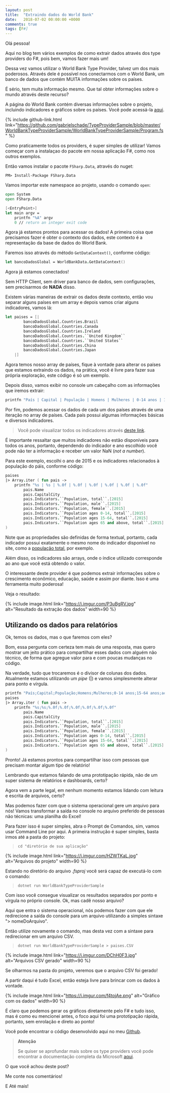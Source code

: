 ```yaml
---
layout: post
title:  "Extraindo dados do World Bank"
date:   2018-07-02 00:00:00 +0000
comments: true
tags: [F#]
---
```


Olá pessoa!

Aqui no blog tem vários exemplos de como extrair dados através dos type providers do F#, pois bem, vamos fazer mais um!

Dessa vez vamos utilizar o World Bank Type Provider, talvez um dos mais poderosos. Através dele é possível nos conectarmos com o World Bank, um banco de dados que contém MUITA informações sobre os países.

É sério, tem muita informação mesmo. Que tal obter informações sobre o mundo através deste recurso?
<!--more-->

A página do World Bank contém diversas informações sobre o projeto, incluindo indicadores e gráficos sobre os países. Você pode acessá-la [aqui](http://www.worldbank.org/en/about).

{% include github-link.html link="https://github.com/gabrielschade/TypeProviderSample/blob/master/WorldBankTypeProviderSample/WorldBankTypeProviderSample/Program.fs" %} 

Como praticamente todos os providers, é super simples de utilizar! Vamos começar com a instalaçao do pacote em nossa aplicação F#, como nos outros exemplos.

Então vamos instalar o pacote `FSharp.Data`, através do nuget:

```
PM> Install-Package FSharp.Data
```

Vamos importar este namespace ao projeto, usando o comando `open`:

```fsharp
open System
open FSharp.Data

[<EntryPoint>]
let main argv = 
    printfn "%A" argv
    0 // return an integer exit code
```

Agora já estamos prontos para acessar os dados! A primeira coisa que precisamos fazer é obter o contexto dos dados, este contexto é a representação da base de dados do World Bank.

Faremos isso através do método `GetDataContext()`, conforme código:

```fsharp
let bancoDadosGlobal = WorldBankData.GetDataContext()
```

Agora já estamos conectados! 

Sem HTTP Client, sem driver para banco de dados, sem configurações, sem precisarmos de **NADA** disso.

Existem várias maneiras de extrair os dados deste contexto, então vou separar alguns países em um array e depois vamos criar alguns indicadores, vamos lá:

```fsharp
let paises = [|
        bancoDadosGlobal.Countries.Brazil
        bancoDadosGlobal.Countries.Canada
        bancoDadosGlobal.Countries.Ireland
        bancoDadosGlobal.Countries.``United Kingdom``
        bancoDadosGlobal.Countries.``United States``
        bancoDadosGlobal.Countries.China
        bancoDadosGlobal.Countries.Japan
    |]
```
Agora temos nosso array de países, fique à vontade para alterar os países que estamos extraindo os dados, na prática, você é livre para fazer sua própria exploração, este código é só um exemplo.

Depois disso, vamos exibir no console um cabeçalho com as informações que iremos extrair:

```fsharp
printfn "País | Capital | População | Homens | Mulheres | 0-14 anos | 15-64 anos | acima"
```

Por fim, podemos acessar os dados de cada um dos países através de uma iteração no array de países. Cada país possui algumas informações básicas e diversos indicadores.

> Você pode visualizar todos os indicadores através [deste link](https://data.worldbank.org/indicator?tab=all).

É importante ressaltar que muitos indicadores não estão disponíveis para todos os anos, portanto, dependendo do indicador e ano escolhido você pode não ter a informação e receber um valor NaN (*not a number*).

Para este exemplo, escolhi o ano de 2015 e os indicadores relacionados à população do páis, conforme código:

```fsharp
paises
|> Array.iter ( fun pais -> 
    printfn "%s | %s | %.0f | %.0f | %.0f | %.0f | %.0f | %.0f" 
        pais.Name 
        pais.CapitalCity
        pais.Indicators.``Population, total``.[2015]
        pais.Indicators.``Population, male``.[2015]
        pais.Indicators.``Population, female``.[2015]
        pais.Indicators.``Population ages 0-14, total``.[2015]
        pais.Indicators.``Population ages 15-64, total``.[2015]
        pais.Indicators.``Population ages 65 and above, total``.[2015]
)
```

Note que as propriedades são definidas de forma textual, portanto, cada indicador possui exatamente o mesmo nome do indicador disponível no site, como a [população total](https://data.worldbank.org/indicator/SP.POP.TOTL?view=chart), por exemplo.

Além disso, os indicadores são arrays, onde o índice utilizado corresponde ao ano que você está obtendo o valor.

O interessante deste provider é que podemos extrair informações sobre o crescimento econômico, educação, saúde e assim por diante. Isso é uma ferramenta muito poderosa!

Veja o resultado:

{% include image.html link="https://i.imgur.com/P3uBgRV.jpg" alt="Resultado da extração dos dados" width=90 %}

## Utilizando os dados para relatórios

Ok, temos os dados, mas o que faremos com eles?

Bom, essa pergunta com certeza tem mais de uma resposta, mas quero mostrar um jeito prático para compartilhar esses dados com alguém não técnico, de forma que agregue valor para e com poucas mudanças no código.

Na verdade, tudo que trocaremos é o divisor de colunas dos dados. Atualmente estamos utilizando um *pipe* (|) e vamos simplesmente alterar para ponto e vírgula.

```fsharp
printfn "País;Capital;População;Homens;Mulheres;0-14 anos;15-64 anos;acima"
paises
|> Array.iter ( fun pais -> 
    printfn "%s;%s;%.0f;%.0f;%.0f;%.0f;%.0f;%.0f" 
        pais.Name 
        pais.CapitalCity
        pais.Indicators.``Population, total``.[2015]
        pais.Indicators.``Population, male``.[2015]
        pais.Indicators.``Population, female``.[2015]
        pais.Indicators.``Population ages 0-14, total``.[2015]
        pais.Indicators.``Population ages 15-64, total``.[2015]
        pais.Indicators.``Population ages 65 and above, total``.[2015]
)
```

Pronto! Já estamos prontos para compartilhar isso com pessoas que precisam montar algum tipo de relatório!

Lembrando que estamos falando de uma prototipação rápida, não de um super sistema de relatórios e dashboards, certo?

Agora vem a parte legal, em nenhum momento estamos lidando com leitura e escrita de arquivos, certo?

Mas podemos fazer com que o sistema operacional gere um arquivo para nós! Vamos transformar a saída no console no arquivo preferido de pessoas não técnicas: uma planilha do Excel!

Para fazer isso é super simples, abra o Prompt de Comandos, sim, vamos usar Command Line por aqui. A primeira instrução é super simples, basta irmos até a pasta do projeto:

> `cd "diretório de sua aplicação"`

{% include image.html link="https://i.imgur.com/HZWTKaL.jpg" alt="Arquivos do projeto" width=90 %}

Estando no diretório do arquivo *.fsproj* você será capaz de executá-lo com o comando:

> `dotnet run WorldBankTypeProviderSample`

Com isso você consegue visualizar os resultados separados por ponto e vírgula no próprio console. Ok, mas cadê nosso arquivo?

Aqui que entra o sistema operacional, nós podemos fazer com que ele redirecione a saída do console para um arquivo utilizando a simples sintaxe "> nomeDoArquivo".

Então utilize novamente o comando, mas desta vez com a sintaxe para redirecionar em um arquivo CSV.

> `dotnet run WorldBankTypeProviderSample > paises.CSV`

{% include image.html link="https://i.imgur.com/DChH0F3.jpg" alt="Arquivos CSV gerado" width=90 %}

Se olharmos na pasta do projeto, veremos que o arquivo CSV foi gerado!

A partir daqui é tudo Excel, então esteja livre para brincar com os dados à vontade.

{% include image.html link="https://i.imgur.com/f4tojAe.png" alt="Gráfico com os dados" width=90 %}

É claro que podemos gerar os gráficos diretamente pelo F# e tudo isso, mas é como eu mencionei antes, o foco aqui foi uma prototipação rápida, portanto, sem enrolação e direto ao ponto!

Você pode encontrar o código desenvolvido aqui no meu [Github](https://github.com/gabrielschade/TypeProviderSample/blob/master/WorldBankTypeProviderSample/WorldBankTypeProviderSample/Program.fs).


> **Atenção**
>
> Se quiser se aprofundar mais sobre os type providers você pode encontrar a documentação completa da Microsoft [aqui](https://docs.microsoft.com/en-us/dotnet/fsharp/tutorials/type-providers/).


O que você achou deste post?

Me conte nos comentários!

E Até mais!